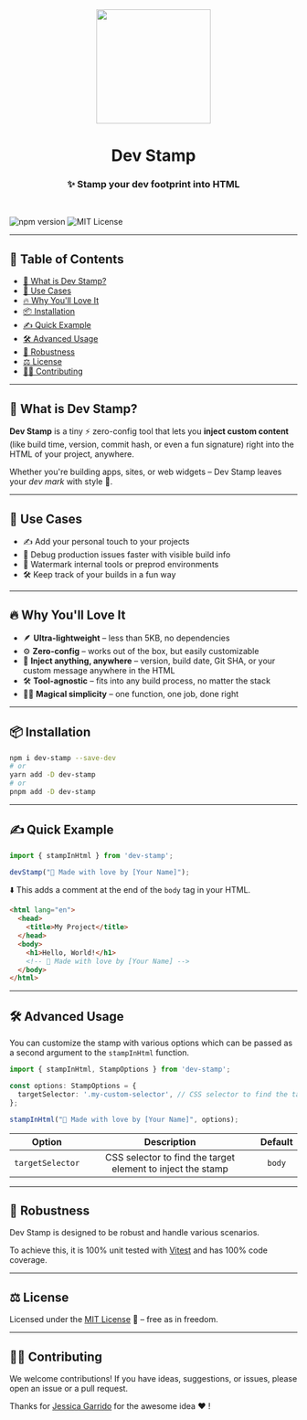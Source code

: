 <div align="center">
  <img width="200" src="https://raw.githubusercontent.com/antoinezanardi/dev-stamp/refs/heads/docs/improved-readme/assets/logo.png">
  <h1>Dev Stamp</h2>
  <h3>✨ Stamp your dev footprint into HTML</h3>
  <br/>
</div>

![npm version](https://img.shields.io/npm/v/dev-stamp) ![MIT License](https://img.shields.io/badge/license-MIT-blue.svg)

---

## 📜 Table of Contents

- [🚀 What is Dev Stamp?](#-what-is-dev-stamp)
- [🎯 Use Cases](#-use-cases)
- [🔥 Why You'll Love It](#-why-youll-love-it)
- [📦 Installation](#-installation)
- [✍️ Quick Example](#-quick-example)
- [🛠️ Advanced Usage](#-advanced-usage)
- [🧪 Robustness](#-robustness)
- [⚖️ License](#-license)
- [👩‍💻 Contributing](#-contributing)

---

## 🚀 What is Dev Stamp?

**Dev Stamp** is a tiny ⚡️ zero-config tool that lets you **inject custom content** (like build time, version, commit hash, or even a fun signature) right into the HTML of your project, anywhere.

Whether you're building apps, sites, or web widgets – Dev Stamp leaves your *dev mark* with style 💮.

---

## 🎯 Use Cases

* ✍️ Add your personal touch to your projects
* 🧪 Debug production issues faster with visible build info
* 🪪 Watermark internal tools or preprod environments
* 🛠️ Keep track of your builds in a fun way

---

## 🔥 Why You'll Love It

* 🪶 **Ultra-lightweight** – less than 5KB, no dependencies
* ⚙️ **Zero-config** – works out of the box, but easily customizable
* 💬 **Inject anything, anywhere** – version, build date, Git SHA, or your custom message anywhere in the HTML
* 🛠️ **Tool-agnostic** – fits into any build process, no matter the stack
* 🧙‍♂️ **Magical simplicity** – one function, one job, done right

---

## 📦 Installation

```bash
npm i dev-stamp --save-dev
# or
yarn add -D dev-stamp
# or
pnpm add -D dev-stamp
```

---

## ✍️ Quick Example

```ts
import { stampInHtml } from 'dev-stamp';

devStamp("💮 Made with love by [Your Name]");
```

⬇️ This adds a comment at the end of the `body` tag in your HTML.

```html
<html lang="en">
  <head>
    <title>My Project</title>
  </head>
  <body>
    <h1>Hello, World!</h1>
    <!-- 💮 Made with love by [Your Name] -->
  </body>
</html>
```

---

## 🛠️ Advanced Usage

You can customize the stamp with various options which can be passed as a second argument to the `stampInHtml` function.

```ts
import { stampInHtml, StampOptions } from 'dev-stamp';

const options: StampOptions = {
  targetSelector: '.my-custom-selector', // CSS selector to find the target element, comment will be injected at the end of this element
};

stampInHtml("💮 Made with love by [Your Name]", options);
```

|      Option      |                         Description                         | Default |
|:----------------:|:-----------------------------------------------------------:|:-------:|
| `targetSelector` | CSS selector to find the target element to inject the stamp | `body`  |

---

## 🧪 Robustness

Dev Stamp is designed to be robust and handle various scenarios.

To achieve this, it is 100% unit tested with [Vitest](https://vitest.dev/) and has 100% code coverage.

---

## ⚖️ License

Licensed under the [MIT License](https://opensource.org/licenses/MIT) 📄 – free as in freedom.

---

## 👩‍💻 Contributing

We welcome contributions! If you have ideas, suggestions, or issues, please open an issue or a pull request.

Thanks for [Jessica Garrido](https://github.com/jessicagarrido) for the awesome idea ❤️ !